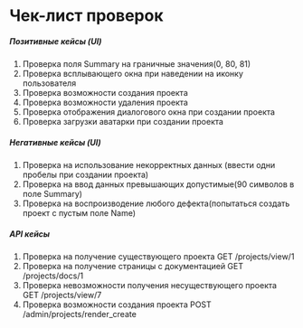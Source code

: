 # Чек-лист проверок

##### Позитивные кейсы (UI)

1. Проверка поля Summary на граничные значения(0, 80, 81)
2. Проверка всплывающего окна при наведении на иконку пользователя
3. Проверка возможности создания проекта
4. Проверка возможности удаления проекта
5. Проверка отображения диалогового окна при создании проекта
6. Проверка загрузки аватарки при создании проекта

##### Негативные кейсы (UI)
1. Проверка на использование некорректных данных
(ввести одни пробелы при создании проекта)
2. Проверка на ввод данных превышающих допустимые(90 символов в поле Summary)
3. Проверка на воспроизводение любого дефекта(попытаться создать проект с пустым поле Name)

##### API кейсы
1. Проверка на получение существующего проекта
  GET /projects/view/1
2. Проверка на получение страницы с документацией
  GET /projects/docs/1
3. Проверка невозможности получения несуществующего проекта
  GET /projects/view/7
4. Проверка возможности создания проекта
  POST /admin/projects/render_create